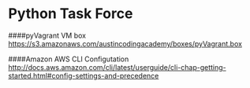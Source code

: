 Python Task Force
===============

####pyVagrant VM box
https://s3.amazonaws.com/austincodingacademy/boxes/pyVagrant.box

####Amazon AWS CLI Configutation
http://docs.aws.amazon.com/cli/latest/userguide/cli-chap-getting-started.html#config-settings-and-precedence

